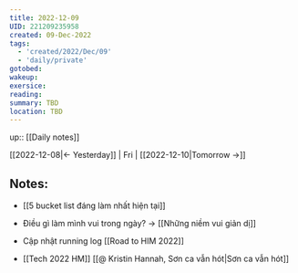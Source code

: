 ```yaml
---
title: 2022-12-09
UID: 221209235958
created: 09-Dec-2022
tags:
  - 'created/2022/Dec/09'
  - 'daily/private'
gotobed:
wakeup:
exersice:
reading:
summary: TBD
location: TBD
---
```

up:: [[Daily notes]]

[[2022-12-08|<- Yesterday]] | Fri | [[2022-12-10|Tomorrow ->]]

## Notes:
- [[5 bucket list đáng làm nhất hiện tại]]
- Điều gì làm mình vui trong ngày? -> [[Những niềm vui giản dị]]
- Cập nhật running log [[Road to HIM 2022]]

- [[Tech 2022 HM]]
[[@ Kristin Hannah, Sơn ca vẫn hót|Sơn ca vẫn hót]]
